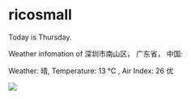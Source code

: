 # ricosmall

Today is Thursday.

Weather infomation of 深圳市南山区， 广东省， 中国: 

Weather: 晴, Temperature: 13 ℃ , Air Index: 26 优

<img src="https://github-readme-stats.vercel.app/api?username=ricosmall&show_icons=true" />
